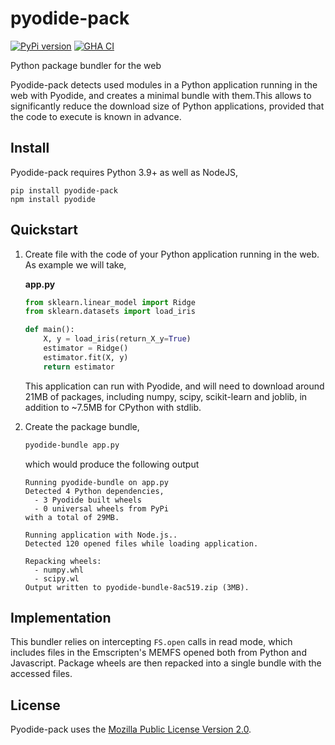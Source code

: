 # pyodide-pack

[![PyPi version](https://img.shields.io/pypi/v/pyodide-pack.svg)](https://pypi.org/project/pyodide-pack)
[![GHA CI](https://github.com/rth/pyodide-pack/actions/workflows/main.yml/badge.svg?branch=main)](https://github.com/rth/pyodide-pack/actions/workflows/main.yml)

Python package bundler for the web

Pyodide-pack detects used modules in a Python application running in the web with Pyodide, and creates a minimal bundle with them.This allows to significantly reduce the download size of Python applications, provided that the code to execute is known in advance.

## Install

Pyodide-pack requires Python 3.9+ as well as NodeJS,
```
pip install pyodide-pack
npm install pyodide
```

## Quickstart

1. Create file with the code of your Python application running in the web. As example we will take,
   
   **app.py**
   ```py
   from sklearn.linear_model import Ridge
   from sklearn.datasets import load_iris

   def main():
       X, y = load_iris(return_X_y=True)
       estimator = Ridge()
       estimator.fit(X, y)
       return estimator
   ```
   This application can run with Pyodide, and will need to download around 21MB of packages, including numpy, scipy, scikit-learn and joblib, in addition to ~7.5MB for CPython with stdlib. 

2. Create the package bundle,
   ```bash
   pyodide-bundle app.py
   ```   
   which would produce the following output
   ```
   Running pyodide-bundle on app.py
   Detected 4 Python dependencies, 
     - 3 Pyodide built wheels
     - 0 universal wheels from PyPi
   with a total of 29MB.

   Running application with Node.js..
   Detected 120 opened files while loading application.

   Repacking wheels:
     - numpy.whl
     - scipy.wl 
   Output written to pyodide-bundle-8ac519.zip (3MB).
   ```
   

## Implementation

This bundler relies on intercepting `FS.open` calls in read mode, which includes files in the Emscripten's MEMFS opened both from Python and Javascript. Package wheels are then repacked into a single bundle with the accessed files.


## License

Pyodide-pack uses the [Mozilla Public License Version 2.0](https://choosealicense.com/licenses/mpl-2.0/).
